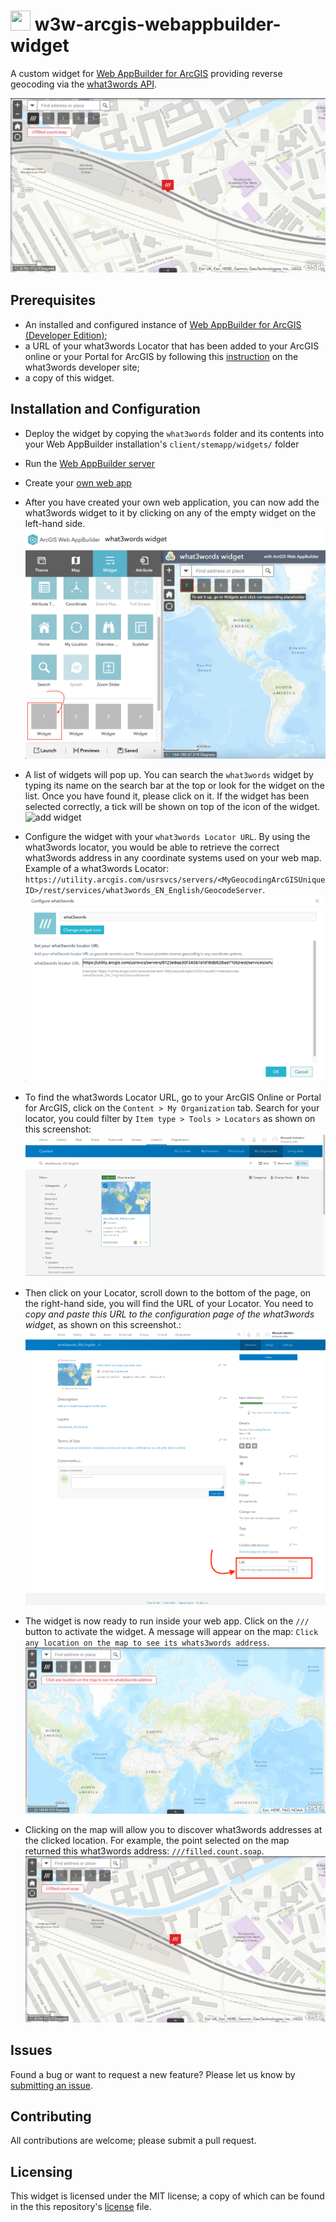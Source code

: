 # <image src="https://what3words.com/assets/images/w3w_square_red.png" width="32" height="32">&nbsp;w3w-arcgis-webappbuilder-widget

A custom widget for [Web AppBuilder for ArcGIS](https://developers.arcgis.com/web-appbuilder/) providing reverse geocoding via the [what3words API](https://developer.what3words.com/public-api/docs).

![screenshot](./docs/ScreenShot-05-reverse-geocode.png)

## Prerequisites

- An installed and configured instance of [Web AppBuilder for ArcGIS (Developer Edition)](https://developers.arcgis.com/web-appbuilder/guide/getstarted.htm);
- a URL of your what3words Locator that has been added to your ArcGIS online or your Portal for ArcGIS by following this [instruction](https://developer.what3words.com/tools/gis-extensions/arcgis) on the what3words developer site;
- a copy of this widget.

## Installation and Configuration

- Deploy the widget by copying the `what3words` folder and its contents into your Web AppBuilder installation's `client/stemapp/widgets/` folder

- Run the [Web AppBuilder server](https://developers.arcgis.com/web-appbuilder/guide/getstarted.htm)

- Create your [own web app](https://developers.arcgis.com/web-appbuilder/guide/build-your-first-app.htm)


- After you have created your own web application, you can now add the what3words widget to it by clicking on any of the empty widget on the left-hand side.
![add widget](./docs/ScreenShot-01-add-what3words-widget.png)

- A list of widgets will pop up. You can search the `what3words` widget by typing its name on the search bar at the top or look for the widget on the list. Once you have found it, please click on it. If the widget has been selected correctly, a tick will be shown on top of the icon of the widget.
![add widget](./docs/ScreenShot-02-select-widget.png)

- Configure the widget with your `what3words Locator URL`. By using the what3words locator, you would be able to retrieve the correct what3words address in any coordinate systems used on your web map.
Example of a what3words Locator: `https://utility.arcgis.com/usrsvcs/servers/<MyGeocodingArcGISUniqueID>/rest/services/what3words_EN_English/GeocodeServer`.
![add widget](./docs/ScreenShot-03-config-with-locator-url.png)

- To find the what3words Locator URL, go to your ArcGIS Online or Portal for ArcGIS, click on the `Content > My Organization` tab. Search for your locator, you could filter by `Item type > Tools > Locators` as shown on this screenshot:
![add widget](./docs/ScreenShot-06-locator-arcgis-online.png)

- Then click on your Locator, scroll down to the bottom of the page, on the right-hand side, you will find the URL of your Locator. You need to *copy and paste this URL to the configuration page of the what3words widget*, as shown on this screenshot.:
![add widget](./docs/ScreenShot-07-arcgis-online-locator-url.png)

- The widget is now ready to run inside your web app. Click on the `///` button to activate the widget. A message will appear on the map: `Click any location on the map to see its whats3words address`.
![add widget](./docs/ScreenShot-04-what3words-widget-activate.png)

- Clicking on the map will allow you to discover what3words addresses at the clicked location. For example, the point selected on the map returned this what3words address: `///filled.count.soap`.
![screenshot](./docs/ScreenShot-05-reverse-geocode.png)

## Issues

Found a bug or want to request a new feature? Please let us know by [submitting an issue](https://github.com/what3words/w3w-arcgis-webappbuilder-widget/issues).


## Contributing

All contributions are welcome; please submit a pull request.

## Licensing

This widget is licensed under the MIT license; a copy of which can be found in the this repository's [license](LICENSE) file.
